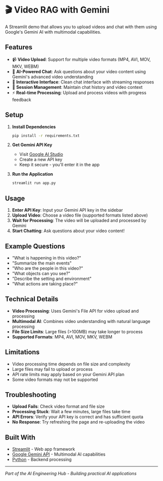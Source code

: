 # 🎬 Video RAG with Gemini

A Streamlit demo that allows you to upload videos and chat with them using Google's Gemini AI with multimodal capabilities.

## Features

- 📹 **Video Upload**: Support for multiple video formats (MP4, AVI, MOV, MKV, WEBM)
- 🤖 **AI-Powered Chat**: Ask questions about your video content using Gemini's advanced video understanding
- 💬 **Interactive Interface**: Clean chat interface with streaming responses
- 🔄 **Session Management**: Maintain chat history and video context
- ⚡ **Real-time Processing**: Upload and process videos with progress feedback

## Setup

1. **Install Dependencies**
   ```bash
   pip install -r requirements.txt
   ```

2. **Get Gemini API Key**
   - Visit [Google AI Studio](https://aistudio.google.com/app/apikey)
   - Create a new API key
   - Keep it secure - you'll enter it in the app

3. **Run the Application**
   ```bash
   streamlit run app.py
   ```

## Usage

1. **Enter API Key**: Input your Gemini API key in the sidebar
2. **Upload Video**: Choose a video file (supported formats listed above)
3. **Wait for Processing**: The video will be uploaded and processed by Gemini
4. **Start Chatting**: Ask questions about your video content!

## Example Questions

- "What is happening in this video?"
- "Summarize the main events"
- "Who are the people in this video?"
- "What objects can you see?"
- "Describe the setting and environment"
- "What actions are taking place?"

## Technical Details

- **Video Processing**: Uses Gemini's File API for video upload and processing
- **Multimodal AI**: Combines video understanding with natural language processing
- **File Size Limits**: Large files (>100MB) may take longer to process
- **Supported Formats**: MP4, AVI, MOV, MKV, WEBM

## Limitations

- Video processing time depends on file size and complexity
- Large files may fail to upload or process
- API rate limits may apply based on your Gemini API plan
- Some video formats may not be supported

## Troubleshooting

- **Upload Fails**: Check video format and file size
- **Processing Stuck**: Wait a few minutes, large files take time
- **API Errors**: Verify your API key is correct and has sufficient quota
- **No Response**: Try refreshing the page and re-uploading the video

## Built With

- [Streamlit](https://streamlit.io/) - Web app framework
- [Google Gemini API](https://ai.google.dev/gemini-api) - Multimodal AI capabilities
- [Python](https://python.org/) - Backend processing

---

*Part of the AI Engineering Hub - Building practical AI applications*

